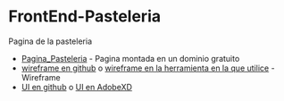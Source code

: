 # FrontEnd-Pasteleria
Pagina de la pasteleria


* [Pagina_Pasteleria](https://ma-daniela30.github.io/FrontEnd-Pasteleria/) - Pagina montada en un dominio gratuito
* [wireframe en github](https://github.com/Ma-Daniela30/FrontEnd-Semana2-Primer_vuelo/blob/main/Pasteleria.bmpr) o [wireframe en la herramienta en la que utilice](https://balsamiq.cloud/st7k8gj/p4697gx) -Wireframe
* [UI en github](https://github.com/Ma-Daniela30/FrontEnd-Semana2-Primer_vuelo/blob/main/Pasteleria.xd) o [UI en AdobeXD](https://xd.adobe.com/view/742664a2-8c7e-4f03-8fa2-7830d4d7b9d2-2175/)
